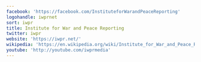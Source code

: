 ```yaml
---
facebook: 'https://facebook.com/InstituteforWarandPeaceReporting'
logohandle: iwprnet
sort: iwpr
title: Institute for War and Peace Reporting
twitter: iwpr
website: 'https://iwpr.net/'
wikipedia: 'https://en.wikipedia.org/wiki/Institute_for_War_and_Peace_Reporting'
youtube: 'http://youtube.com/iwprmedia'
---
```

